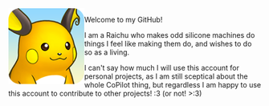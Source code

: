 <img src="RaichuSmile.png" align="left" width="30%" />

Welcome to my GitHub!

I am a Raichu who makes odd silicone machines do things I feel like making them do, and wishes to do so as a living.

I can't say how much I will use this account for personal projects, as I am still sceptical about the whole CoPilot thing, but regardless I am happy to use this account to contribute to other projects! :3 (or not! >:3)